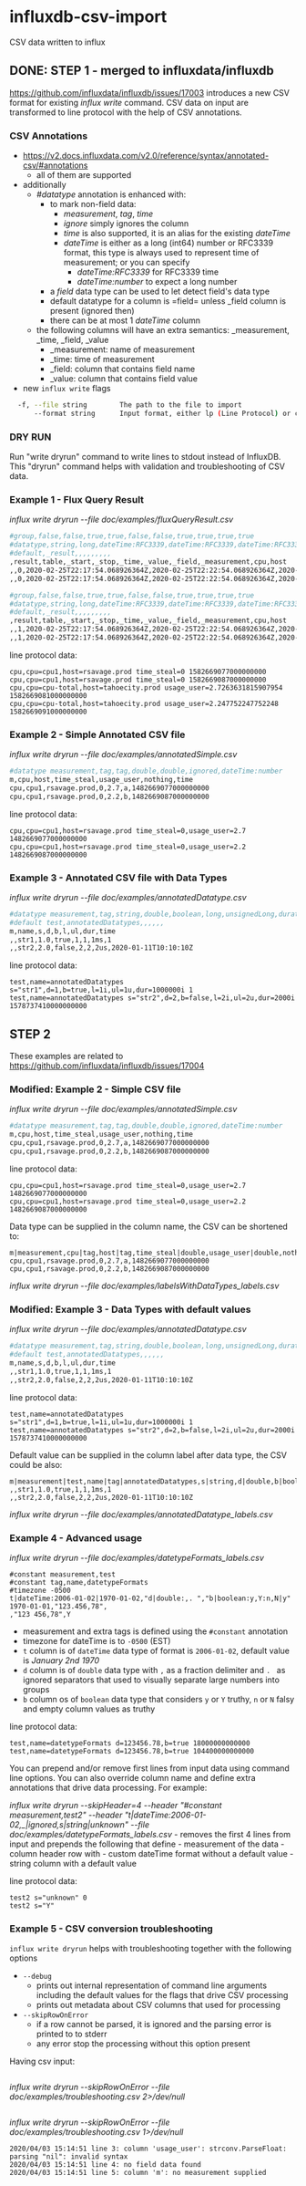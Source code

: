 # influxdb-csv-import
CSV data written to influx


## DONE: STEP 1 - merged to influxdata/influxdb
https://github.com/influxdata/influxdb/issues/17003 introduces a new CSV format for existing _influx write_ command.  CSV data on input are transformed to line protocol with the help of CSV annotations.
### CSV Annotations
* https://v2.docs.influxdata.com/v2.0/reference/syntax/annotated-csv/#annotations
   * all of them are supported
* additionally
   * *#datatype* annotation is enhanced with:
      * to mark non-field data: 
          * _measurement_, _tag_, _time_
          * _ignore_ simply ignores the column
          * _time_ is also supported, it is an alias for the existing _dateTime_
          * _dateTime_ is either as a long (int64) number or RFC3339 format, this type is always used to represent time of measurement; or you can specify
             * _dateTime:RFC3339_ for RFC3339 time
             * _dateTime:number_ to expect a long number
      * a _field_ data type can be used to let detect field's data type
      * default datatype for a column is =field= unless _field column is present (ignored then)
      * there can be at most 1 _dateTime_ column
   * the following columns will have an extra semantics: _measurement, _time, _field, _value
      * _measurement:  name of measurement
      * _time: time of measurement
      * _field: column that contains field name
      * _value: column that contains field value
* new `influx write` flags
```sh
  -f, --file string        The path to the file to import
      --format string      Input format, either lp (Line Protocol) or csv (Comma Separated Values). Defaults to lp unless '.csv' extension
```  
### DRY RUN
Run "write dryrun" command to write lines to stdout instead of InfluxDB. This "dryrun" command helps with validation and troubleshooting of CSV data.

### Example 1 - Flux Query Result
*influx write dryrun --file doc/examples/fluxQueryResult.csv*

```bash
#group,false,false,true,true,false,false,true,true,true,true
#datatype,string,long,dateTime:RFC3339,dateTime:RFC3339,dateTime:RFC3339,double,string,string,string,string
#default,_result,,,,,,,,,
,result,table,_start,_stop,_time,_value,_field,_measurement,cpu,host
,,0,2020-02-25T22:17:54.068926364Z,2020-02-25T22:22:54.068926364Z,2020-02-25T22:17:57Z,0,time_steal,cpu,cpu1,rsavage.prod
,,0,2020-02-25T22:17:54.068926364Z,2020-02-25T22:22:54.068926364Z,2020-02-25T22:18:07Z,0,time_steal,cpu,cpu1,rsavage.prod

#group,false,false,true,true,false,false,true,true,true,true
#datatype,string,long,dateTime:RFC3339,dateTime:RFC3339,dateTime:RFC3339,double,string,string,string,string
#default,_result,,,,,,,,,
,result,table,_start,_stop,_time,_value,_field,_measurement,cpu,host
,,1,2020-02-25T22:17:54.068926364Z,2020-02-25T22:22:54.068926364Z,2020-02-25T22:18:01Z,2.7263631815907954,usage_user,cpu,cpu-total,tahoecity.prod
,,1,2020-02-25T22:17:54.068926364Z,2020-02-25T22:22:54.068926364Z,2020-02-25T22:18:11Z,2.247752247752248,usage_user,cpu,cpu-total,tahoecity.prod
```
line protocol data:
```
cpu,cpu=cpu1,host=rsavage.prod time_steal=0 1582669077000000000
cpu,cpu=cpu1,host=rsavage.prod time_steal=0 1582669087000000000
cpu,cpu=cpu-total,host=tahoecity.prod usage_user=2.7263631815907954 1582669081000000000
cpu,cpu=cpu-total,host=tahoecity.prod usage_user=2.247752247752248 1582669091000000000
```
### Example 2 - Simple Annotated CSV file
*influx write dryrun --file doc/examples/annotatedSimple.csv*

```bash
#datatype measurement,tag,tag,double,double,ignored,dateTime:number
m,cpu,host,time_steal,usage_user,nothing,time
cpu,cpu1,rsavage.prod,0,2.7,a,1482669077000000000
cpu,cpu1,rsavage.prod,0,2.2,b,1482669087000000000
```

line protocol data: 
```
cpu,cpu=cpu1,host=rsavage.prod time_steal=0,usage_user=2.7 1482669077000000000
cpu,cpu=cpu1,host=rsavage.prod time_steal=0,usage_user=2.2 1482669087000000000
```

### Example 3 - Annotated CSV file with Data Types
*influx write dryrun --file doc/examples/annotatedDatatype.csv*

```bash
#datatype measurement,tag,string,double,boolean,long,unsignedLong,duration,dateTime
#default test,annotatedDatatypes,,,,,,
m,name,s,d,b,l,ul,dur,time
,,str1,1.0,true,1,1,1ms,1
,,str2,2.0,false,2,2,2us,2020-01-11T10:10:10Z
```

line protocol data: 
```
test,name=annotatedDatatypes s="str1",d=1,b=true,l=1i,ul=1u,dur=1000000i 1
test,name=annotatedDatatypes s="str2",d=2,b=false,l=2i,ul=2u,dur=2000i 1578737410000000000
```

## STEP 2
These examples are related to https://github.com/influxdata/influxdb/issues/17004

### Modified: Example 2 - Simple CSV file
*influx write dryrun --file doc/examples/annotatedSimple.csv*

```bash
#datatype measurement,tag,tag,double,double,ignored,dateTime:number
m,cpu,host,time_steal,usage_user,nothing,time
cpu,cpu1,rsavage.prod,0,2.7,a,1482669077000000000
cpu,cpu1,rsavage.prod,0,2.2,b,1482669087000000000
```

line protocol data: 
```
cpu,cpu=cpu1,host=rsavage.prod time_steal=0,usage_user=2.7 1482669077000000000
cpu,cpu=cpu1,host=rsavage.prod time_steal=0,usage_user=2.2 1482669087000000000
```

Data type can be supplied in the column name, the CSV can be shortened to:

```
m|measurement,cpu|tag,host|tag,time_steal|double,usage_user|double,nothing|ignored,time|dateTime:number
cpu,cpu1,rsavage.prod,0,2.7,a,1482669077000000000
cpu,cpu1,rsavage.prod,0,2.2,b,1482669087000000000
```
*influx write dryrun --file doc/examples/labelsWithDataTypes_labels.csv*

### Modified: Example 3 - Data Types with default values
*influx write dryrun --file doc/examples/annotatedDatatype.csv*

```bash
#datatype measurement,tag,string,double,boolean,long,unsignedLong,duration,dateTime
#default test,annotatedDatatypes,,,,,,
m,name,s,d,b,l,ul,dur,time
,,str1,1.0,true,1,1,1ms,1
,,str2,2.0,false,2,2,2us,2020-01-11T10:10:10Z
```

line protocol data: 
```
test,name=annotatedDatatypes s="str1",d=1,b=true,l=1i,ul=1u,dur=1000000i 1
test,name=annotatedDatatypes s="str2",d=2,b=false,l=2i,ul=2u,dur=2000i 1578737410000000000
```

Default value can be supplied in the column label after data type, the CSV could be also:

```
m|measurement|test,name|tag|annotatedDatatypes,s|string,d|double,b|boolean,l|long,ul|unsignedLong,dur|duration,time|dateTime
,,str1,1.0,true,1,1,1ms,1
,,str2,2.0,false,2,2,2us,2020-01-11T10:10:10Z
```
*influx write dryrun --file doc/examples/annotatedDatatype_labels.csv*

### Example 4 - Advanced usage
*influx write dryrun --file doc/examples/datetypeFormats_labels.csv*

```
#constant measurement,test
#constant tag,name,datetypeFormats
#timezone -0500
t|dateTime:2006-01-02|1970-01-02,"d|double:,. ","b|boolean:y,Y:n,N|y"
1970-01-01,"123.456,78",
,"123 456,78",Y
```
   - measurement and extra tags is defined using the `#constant` annotation
   - timezone for dateTime is to `-0500` (EST)
   - `t` column is of `dateTime` data type of format is `2006-01-02`, default value is _January 2nd 1970_
   - `d` column is of `double` data type with `,` as a fraction delimiter and `. ` as ignored separators that  used to visually separate large numbers into groups
   - `b` column os of `boolean` data type that considers `y` or `Y` truthy, `n` or `N` falsy and empty column values as truthy 


line protocol data:
```
test,name=datetypeFormats d=123456.78,b=true 18000000000000
test,name=datetypeFormats d=123456.78,b=true 104400000000000
```

You can prepend and/or remove first lines from input data using command line options. You can also 
override column name and define extra annotations that drive data processing. For example:

*influx write dryrun --skipHeader=4 --header "#constant measurement,test2" --header "t|dateTime:2006-01-02,_|ignored,s|string|unknown" --file doc/examples/datetypeFormats_labels.csv*
    - removes the first 4 lines from input and prepends the following that define
       - measurement of the data
       - column header row with 
          - custom dateTime format without a default value
          - string column with a default value

line protocol data:
```
test2 s="unknown" 0
test2 s="Y"
```

### Example 5 - CSV conversion troubleshooting
`influx write dryrun` helps with troubleshooting together with the following options
   - `--debug` 
      - prints out internal representation of command line arguments including the default values for the flags that drive CSV processing
      - prints out metadata about CSV columns that used for processing
   - `--skipRowOnError`
      - if a row cannot be parsed, it is ignored and the parsing error is printed to to stderr
      - any error stop the processing without this option present

Having csv input:
```
```

*influx write dryrun --skipRowOnError --file doc/examples/troubleshooting.csv 2>/dev/null*
```
```

*influx write dryrun --skipRowOnError --file doc/examples/troubleshooting.csv 1>/dev/null*
```
2020/04/03 15:14:51 line 3: column 'usage_user': strconv.ParseFloat: parsing "nil": invalid syntax
2020/04/03 15:14:51 line 4: no field data found
2020/04/03 15:14:51 line 5: column 'm': no measurement supplied
```
